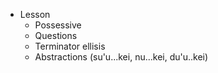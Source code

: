 * Lesson
  * Possessive
  * Questions
  * Terminator ellisis
  * Abstractions (su'u...kei, nu...kei, du'u..kei)
